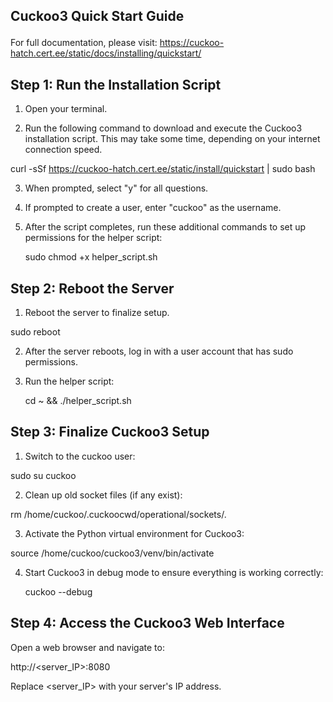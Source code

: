 ## Cuckoo3 Quick Start Guide <p>
For full documentation, please visit: https://cuckoo-hatch.cert.ee/static/docs/installing/quickstart/ <br>
## Step 1: Run the Installation Script <br>

1. Open your terminal. <br>

2. Run the following command to download and execute the Cuckoo3 installation script. This may take some time, depending on your internet connection speed. <br>

  curl -sSf https://cuckoo-hatch.cert.ee/static/install/quickstart | sudo bash <br>

3. When prompted, select "y" for all questions. <br>

4. If prompted to create a user, enter "cuckoo" as the username. <br>

5. After the script completes, run these additional commands to set up permissions for the helper script: <br>

    sudo chmod +x helper_script.sh

## Step 2: Reboot the Server

1. Reboot the server to finalize setup.

sudo reboot

2. After the server reboots, log in with a user account that has sudo permissions.

3. Run the helper script:

    cd ~ && ./helper_script.sh

## Step 3: Finalize Cuckoo3 Setup

1. Switch to the cuckoo user:

sudo su cuckoo

2. Clean up old socket files (if any exist):

rm /home/cuckoo/.cuckoocwd/operational/sockets/*.*

3. Activate the Python virtual environment for Cuckoo3:

source /home/cuckoo/cuckoo3/venv/bin/activate

4. Start Cuckoo3 in debug mode to ensure everything is working correctly:

    cuckoo --debug

## Step 4: Access the Cuckoo3 Web Interface

Open a web browser and navigate to:

http://<server_IP>:8080

Replace <server_IP> with your server's IP address.







